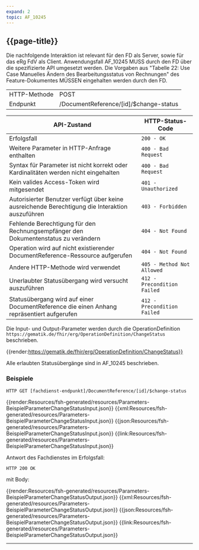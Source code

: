 ```yaml
---
expand: 2
topic: AF_10245
---
```


## {{page-title}}

Die nachfolgende Interaktion ist relevant für den FD als Server, sowie für das eRg FdV als Client. Anwendungsfall AF_10245 MUSS durch den FD über die spezifizierte API umgesetzt werden. Die Vorgaben aus "Tabelle 22: Use Case Manuelles Ändern des Bearbeitungsstatus von Rechnungen" des Feature-Dokumentes MÜSSEN eingehalten werden durch den FD.

|||
|-|-|
|HTTP-Methode|POST|
|Endpunkt|/DocumentReference/[id]/$change-status|

|API-Zustand|HTTP-Status-Code|
|-|-|
|Erfolgsfall|`200 - OK`|
|Weitere Parameter in HTTP-Anfrage enthalten|`400 - Bad Request`|
|Syntax für Parameter ist nicht korrekt oder Kardinalitäten werden nicht eingehalten|`400 - Bad Request`|
|Kein valides Access-Token wird mitgesendet|`401 - Unauthorized`|
|Autorisierter Benutzer verfügt über keine ausreichende Berechtigung die Interaktion auszuführen|`403 - Forbidden`|
|Fehlende Berechtigung für den Rechnungsempfänger den Dokumentenstatus zu verändern|`404 - Not Found`|
|Operation wird auf nicht existierender DocumentReference-Ressource aufgerufen|`404 - Not Found`|
|Andere HTTP-Methode wird verwendet|`405 - Method Not Allowed`|
|Unerlaubter Statusübergang wird versucht auszuführen|`412 - Precondition Failed`|
|Statusübergang wird auf einer DocumentReference die einen Anhang repräsentiert aufgerufen|`412 - Precondition Failed`|

Die Input- und Output-Parameter werden durch die OperationDefinition `https://gematik.de/fhir/erg/OperationDefinition/ChangeStatus` beschrieben.

{{render:https://gematik.de/fhir/erg/OperationDefinition/ChangeStatus}}

Alle erlaubten Statusübergänge sind in AF_10245 beschrieben.

### Beispiele

```
HTTP GET [fachdienst-endpunkt]/DocumentReference/[id]/$change-status
```

<tabs>
    <tab title="Parameter-Input">      
        {{render:Resources/fsh-generated/resources/Parameters-BeispielParameterChangeStatusInput.json}}
    </tab>
    <tab title="XML">      
        {{xml:Resources/fsh-generated/resources/Parameters-BeispielParameterChangeStatusInput.json}}
    </tab>
    <tab title="JSON">
        {{json:Resources/fsh-generated/resources/Parameters-BeispielParameterChangeStatusInput.json}}
    </tab>
    <tab title="Link">
        {{link:Resources/fsh-generated/resources/Parameters-BeispielParameterChangeStatusInput.json}}
    </tab>
</tabs>

Antwort des Fachdienstes im Erfolgsfall:

```
HTTP 200 OK
```
mit Body:

<tabs>
    <tab title="Parameter-Input">      
        {{render:Resources/fsh-generated/resources/Parameters-BeispielParameterChangeStatusOutput.json}}
    </tab>
    <tab title="XML">      
        {{xml:Resources/fsh-generated/resources/Parameters-BeispielParameterChangeStatusOutput.json}}
    </tab>
    <tab title="JSON">
        {{json:Resources/fsh-generated/resources/Parameters-BeispielParameterChangeStatusOutput.json}}
    </tab>
    <tab title="Link">
        {{link:Resources/fsh-generated/resources/Parameters-BeispielParameterChangeStatusOutput.json}}
    </tab>
</tabs>

----